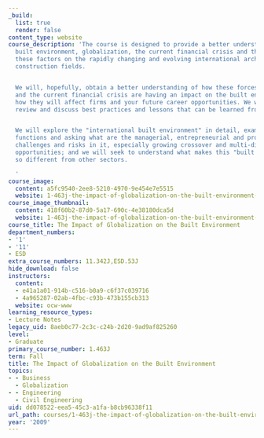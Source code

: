 ```yaml
---
_build:
  list: true
  render: false
content_type: website
course_description: 'The course is designed to provide a better understanding of the
  built environment, globalization, the current financial crisis and the impact of
  these factors on the rapidly changing and evolving international architecture, engineering,
  construction fields.


  We will, hopefully, obtain a better understanding of how these forces of globalization
  and the current financial crisis are having an impact on the built environment and
  how they will affect firms and your future career opportunities. We will also identify,
  review and discuss best practices and lessons that can be learned from recent events.


  We will explore the "international built environment" in detail, examining how it
  functions and asking what are the managerial, entrepreneurial and professional opportunities,
  challenges and risks in it, especially growing crossover and multi-disciplinary
  opportunities; and we will seek to understand what makes this "built environment"
  so different from other sectors.

  '
course_image:
  content: a5fc9540-2ee8-5210-4970-9e454e7e5515
  website: 1-463j-the-impact-of-globalization-on-the-built-environment-fall-2009
course_image_thumbnail:
  content: 418f60b2-87d0-5a17-690c-4e38180dca5d
  website: 1-463j-the-impact-of-globalization-on-the-built-environment-fall-2009
course_title: The Impact of Globalization on the Built Environment
department_numbers:
- '1'
- '11'
- ESD
extra_course_numbers: 11.342J,ESD.53J
hide_download: false
instructors:
  content:
  - e41a1a01-914b-c516-b0a9-c6f37c039716
  - 4a965287-02ab-4fbc-c93b-473b155cb313
  website: ocw-www
learning_resource_types:
- Lecture Notes
legacy_uid: 8aeb0c77-2c3c-c24b-2d20-9ad9af825260
level:
- Graduate
primary_course_number: 1.463J
term: Fall
title: The Impact of Globalization on the Built Environment
topics:
- - Business
  - Globalization
- - Engineering
  - Civil Engineering
uid: dd078522-eea5-45c3-a1fa-b8cb96338f11
url_path: courses/1-463j-the-impact-of-globalization-on-the-built-environment-fall-2009
year: '2009'
---
```

